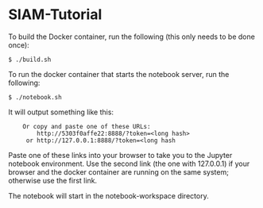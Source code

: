 # SIAM-Tutorial

To build the Docker container, run the following (this only needs to be done once):

`$ ./build.sh`

To run the docker container that starts the notebook server, run the following:

`$ ./notebook.sh`

It will output something like this:

```
    Or copy and paste one of these URLs:
        http://5303f0affe22:8888/?token=<long hash>
     or http://127.0.0.1:8888/?token=<long hash

```

Paste one of these links into your browser to take you to the Jupyter notebook environment.  Use the second link (the one with 127.0.0.1) if your browser and the docker container are running on the same system; otherwise use the first link.

The notebook will start in the notebook-workspace directory. 
